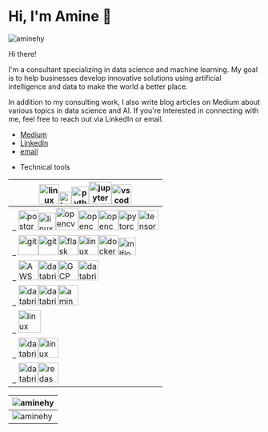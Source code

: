 # Hi, I'm Amine 👋

<p align="left">
    <img src="https://komarev.com/ghpvc/?username=aminehy" alt="aminehy" />
</p>

Hi there!

I'm a consultant specializing in data science and machine learning. My goal is to help businesses develop innovative solutions using artificial intelligence and data to make the world a better place.

In addition to my consulting work, I also write blog articles on Medium about various topics in data science and AI. If you're interested in connecting with me, feel free to reach out via LinkedIn or email.

- <a href="https://amine-hy.medium.com/" target="blank">Medium</a>
- <a href="https://linkedin.com/in/aminehy" target="blank">LinkedIn</a>
- [email](mailto:hadjyoucef.amine@gmail.com)

* Technical tools

| <img src="https://www.vectorlogo.zone/logos/linux/linux-ar21.svg" alt="linux" height="40"/><img src="https://www.vectorlogo.zone/logos/gnu_bash/gnu_bash-official.svg" alt="bash" height="25"><img src="https://www.vectorlogo.zone/logos/python/python-official.svg" alt="python" height="35"/><img src="https://www.vectorlogo.zone/logos/jupyter/jupyter-ar21.svg" alt="jupyter" height="45"/><img src="https://www.vectorlogo.zone/logos/visualstudio_code/visualstudio_code-ar21.svg" alt="vscode" height="40"/>                                                                                                                                                                                                       |
| --------------------------------------------------------------------------------------------------------------------------------------------------------------------------------------------------------------------------------------------------------------------------------------------------------------------------------------------------------------------------------------------------------------------------------------------------------------------------------------------------------------------------------------------------------------------------------------------------------------------------------------------------------------------------------------------------------------------------- |
| \_ <img src="https://www.vectorlogo.zone/logos/postgresql/postgresql-ar21.svg" alt="postgreSQL" height="40"/><img src="https://www.vectorlogo.zone/logos/redis/redis-official.svg" alt="linux" height="35"/><img src="https://www.vectorlogo.zone/logos/apache_spark/apache_spark-ar21.svg" alt="opencv" height="45"/><img src="https://www.vectorlogo.zone/logos/numpy/numpy-ar21.svg" alt="opencv" height="40"/><img src="https://www.vectorlogo.zone/logos/opencv/opencv-ar21.svg" alt="opencv" height="40"/><img src="https://www.vectorlogo.zone/logos/pytorch/pytorch-icon.svg" alt="pytorch" height="40"/><img src="https://www.vectorlogo.zone/logos/tensorflow/tensorflow-ar21.svg" alt="tensorflow" height="40"/> |
| \_ <img src="https://www.vectorlogo.zone/logos/git-scm/git-scm-ar21.svg" alt="git" height="40"/><img src="https://www.vectorlogo.zone/logos/gitlab/gitlab-ar21.svg" alt="git" height="40"/><img src="https://www.vectorlogo.zone/logos/pocoo_flask/pocoo_flask-ar21.svg" alt="flask" height="40"/><img src="https://www.vectorlogo.zone/logos/getpostman/getpostman-ar21.svg" alt="linux" height="40"/><img src="https://www.vectorlogo.zone/logos/docker/docker-official.svg" alt="docker" height="40"/><img src="https://www.mlflow.org/docs/latest/_static/MLflow-logo-final-black.png" alt="mlflow" height="35"/>                                                                                                       |
| \_ <img src="https://www.vectorlogo.zone/logos/amazon_aws/amazon_aws-ar21.svg" alt="AWS" height="40"/><img src="https://www.vectorlogo.zone/logos/microsoft_azure/microsoft_azure-ar21.svg" alt="databricks" height="40"/><img src="https://www.vectorlogo.zone/logos/google_cloud/google_cloud-ar21.svg" alt="GCP" height="40"/><img src="https://www.vectorlogo.zone/logos/databricks/databricks-ar21.svg" alt="databricks" height="40">                                                                                                                                                                                                                                                                                  |
| \_ <img src="https://www.vectorlogo.zone/logos/json/json-ar21.svg" alt="databricks" height="40"/><img src="https://www.vectorlogo.zone/logos/yaml/yaml-ar21.svg" alt="databricks" height="40"/><img alt="aminehy" src="https://www.pikpng.com/pngl/m/574-5744237_blue-sparks-png.png" height="40"/>                                                                                                                                                                                                                                                                                                                                                                                                                         |
| \_ <img src="https://www.vectorlogo.zone/logos/atlassian_jira/atlassian_jira-ar21.svg" alt="linux" height="45"/>                                                                                                                                                                                                                                                                                                                                                                                                                                                                                                                                                                                                            |
| \_ <img src="https://www.vectorlogo.zone/logos/qgis/qgis-ar21.svg" alt="databricks" height="40"><img src="https://www.vectorlogo.zone/logos/gdal/gdal-ar21.svg" alt="linux" height="40"/>                                                                                                                                                                                                                                                                                                                                                                                                                                                                                                                                   |
| \_ <img src="https://www.vectorlogo.zone/logos/microsoft_powerbi/microsoft_powerbi-ar21.svg" alt="databricks" height="40"/><img src="https://www.vectorlogo.zone/logos/redashio/redashio-ar21.svg" alt="redash" height="40">                                                                                                                                                                                                                                                                                                                                                                                                                                                                                                |

| <img align="center" src="https://github-readme-stats.vercel.app/api?username=aminehy&show_icons=true" alt="aminehy" />                    |
| ----------------------------------------------------------------------------------------------------------------------------------------- |
| <img align="center" alt="aminehy" src="https://github-readme-stats.vercel.app/api/top-langs/?username=aminehy&layout=compact&hide=html"/> |
